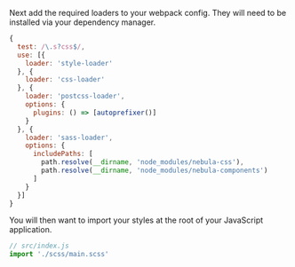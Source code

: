 Next add the required loaders to your webpack config.  They will need to be installed via your dependency manager.

```javascript
{
  test: /\.s?css$/,
  use: [{
    loader: 'style-loader'
  }, {
    loader: 'css-loader'
  }, {
    loader: 'postcss-loader',
    options: {
      plugins: () => [autoprefixer()]
    }
  }, {
    loader: 'sass-loader',
    options: {
      includePaths: [
        path.resolve(__dirname, 'node_modules/nebula-css'),
        path.resolve(__dirname, 'node_modules/nebula-components')
      ]
    }
  }]
}
```

You will then want to import your styles at the root of your JavaScript application.

```javascript
// src/index.js
import './scss/main.scss'
```